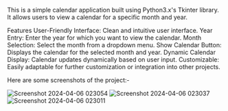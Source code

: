 This is a simple calendar application built using Python3.x's Tkinter library. It allows users to view a calendar for a specific month and year.


Features
User-Friendly Interface: Clean and intuitive user interface.
Year Entry: Enter the year for which you want to view the calendar.
Month Selection: Select the month from a dropdown menu.
Show Calendar Button: Displays the calendar for the selected month and year.
Dynamic Calendar Display: Calendar updates dynamically based on user input.
Customizable: Easily adaptable for further customization or integration into other projects.



Here are some screenshots of the project:-

![Screenshot 2024-04-06 023054](https://github.com/junghare1/Python-calendar/assets/166168901/0b7f4985-f10c-4e6f-a716-43659ef3e306)
![Screenshot 2024-04-06 023037](https://github.com/junghare1/Python-calendar/assets/166168901/968bc492-c6e0-430b-8483-d8d20c1353a0)
![Screenshot 2024-04-06 023011](https://github.com/junghare1/Python-calendar/assets/166168901/a621ddaa-fa7a-447e-b871-08e4cdfa989a)


